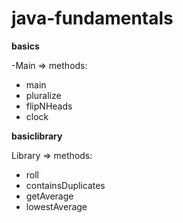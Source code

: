 # java-fundamentals

**basics**

-Main =>
methods:
* main
* pluralize
* flipNHeads
* clock

**basiclibrary**


Library =>
methods:
* roll
* containsDuplicates
* getAverage
* lowestAverage
